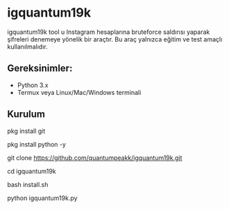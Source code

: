 # igquantum19k

igquantum19k tool u Instagram hesaplarına bruteforce saldırısı yaparak şifreleri denemeye yönelik bir araçtır. Bu araç yalnızca eğitim ve test amaçlı kullanılmalıdır.

## Gereksinimler:
- Python 3.x
- Termux veya Linux/Mac/Windows terminali

## Kurulum

pkg install git

pkg install python -y

git clone https://github.com/quantumpeakk/igquantum19k.git

cd igquantum19k

bash install.sh

python igquantum19k.py
